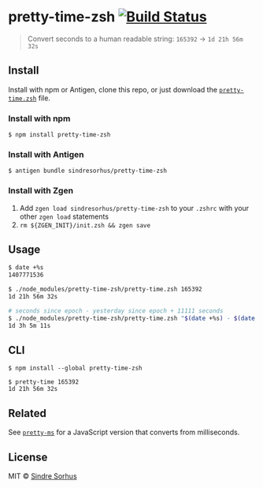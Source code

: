 # pretty-time-zsh [![Build Status](https://travis-ci.org/sindresorhus/pretty-time-zsh.svg?branch=master)](https://travis-ci.org/sindresorhus/pretty-time-zsh)

> Convert seconds to a human readable string: `165392` → `1d 21h 56m 32s`


## Install


Install with npm or Antigen, clone this repo, or just download the [`pretty-time.zsh`](pretty-time.zsh) file.

### Install with npm

```
$ npm install pretty-time-zsh
```

### Install with Antigen

```
$ antigen bundle sindresorhus/pretty-time-zsh
```

### Install with Zgen

1. Add `zgen load sindresorhus/pretty-time-zsh` to your `.zshrc` with your other `zgen load` statements
2. `rm ${ZGEN_INIT}/init.zsh && zgen save`

## Usage

```sh
$ date +%s
1407771536

$ ./node_modules/pretty-time-zsh/pretty-time.zsh 165392
1d 21h 56m 32s

# seconds since epoch - yesterday since epoch + 11111 seconds
$ ./node_modules/pretty-time-zsh/pretty-time.zsh "$(date +%s) - $(date -v-1d +%s) + 11111"
1d 3h 5m 11s
```


## CLI

```
$ npm install --global pretty-time-zsh
```

```
$ pretty-time 165392
1d 21h 56m 32s
```


## Related

See [`pretty-ms`](https://github.com/sindresorhus/pretty-ms) for a JavaScript version that converts from milliseconds.


## License

MIT © [Sindre Sorhus](https://sindresorhus.com)
